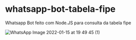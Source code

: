 # whatsapp-bot-tabela-fipe
Whatsapp Bot feito com Node.JS para consulta da tabela fipe

![WhatsApp Image 2022-01-15 at 19 49 45 (1)](https://user-images.githubusercontent.com/11825151/149640262-c30c16f0-5802-41b3-b2aa-2c430e27648b.jpeg)
